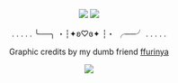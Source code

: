 <p align="center">
<img src="https://github.com/user-attachments/assets/cae9c8ec-a605-4928-8a81-167420dbe79e"/>
<img src="https://github.com/user-attachments/assets/36fa9410-9369-4107-b124-06efff066410"/>
  <div align="center"

. . . . . ╰──╮ ・┆✦ʚ♡ɞ✦ ┆・ ╭──╯ . . . . .

Graphic credits by my dumb friend [ffurinya](https://www.tumblr.com/ffurinya/776990282709352448/casper-graphics-a-date-with-death-%CA%9A%C9%9E-f2u-with?source=share)

<img src="https://github.com/user-attachments/assets/422e3a31-9c35-4588-b17d-c53918b32a1a">
